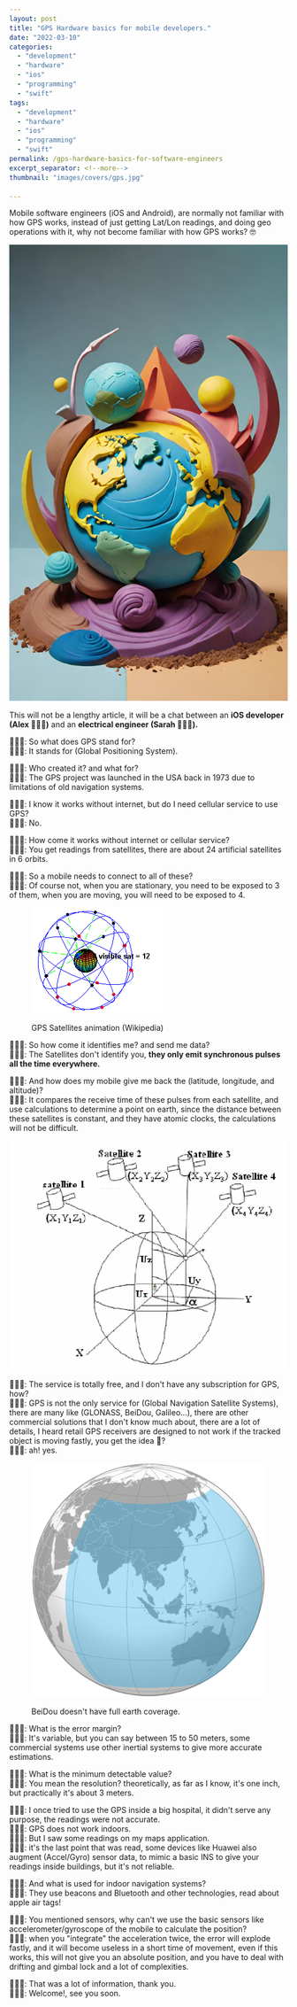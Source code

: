```yaml
---
layout: post
title: "GPS Hardware basics for mobile developers."
date: "2022-03-10"
categories: 
  - "development"
  - "hardware"
  - "ios"
  - "programming"
  - "swift"
tags: 
  - "development"
  - "hardware"
  - "ios"
  - "programming"
  - "swift"
permalink: /gps-hardware-basics-for-software-engineers
excerpt_separator: <!--more-->
thumbnail: "images/covers/gps.jpg"

---
```

  
Mobile software engineers (iOS and Android), are normally not familiar with how GPS works, instead of just getting Lat/Lon readings, and doing geo operations with it, why not become familiar with how GPS works? 🤓
<!--more-->
![](images/covers/gps_full.jpg)

This will not be a lengthy article, it will be a chat between an **iOS developer (Alex 👨🏻‍💻)** and an **electrical engineer (Sarah 👩🏼‍💻).**

👨🏻‍💻: So what does GPS stand for?  
👩🏼‍💻: It stands for (Global Positioning System).


👨🏻‍💻: Who created it? and what for?  
👩🏼‍💻: The GPS project was launched in the USA back in 1973 due to limitations of old navigation systems.

👨🏻‍💻: I know it works without internet, but do I need cellular service to use GPS?  
👩🏼‍💻: No.

👨🏻‍💻: How come it works without internet or cellular service?  
👩🏼‍💻: You get readings from satellites, there are about 24 artificial satellites in 6 orbits.

👨🏻‍💻: So a mobile needs to connect to all of these?  
👩🏼‍💻: Of course not, when you are stationary, you need to be exposed to 3 of them, when you are moving, you will need to be exposed to 4.

<figure>

![](images/ConstellationGPS.gif)

<figcaption>

GPS Satellites animation (Wikipedia)

</figcaption>

</figure>

👨🏻‍💻: So how come it identifies me? and send me data?  
👩🏼‍💻: The Satellites don't identify you, **they only emit synchronous pulses all the time everywhere.**  
  
👨🏻‍💻: And how does my mobile give me back the (latitude, longitude, and altitude)?  
👩🏼‍💻: It compares the receive time of these pulses from each satellite, and use calculations to determine a point on earth, since the distance between these satellites is constant, and they have atomic clocks, the calculations will not be difficult.  

![](images/GPS-satellite-position-calculations-3.png)

👨🏻‍💻: The service is totally free, and I don't have any subscription for GPS, how?  
👩🏼‍💻: GPS is not the only service for (Global Navigation Satellite Systems), there are many like (GLONASS, BeiDou, Galileo...), there are other commercial solutions that I don't know much about, there are a lot of details, I heard retail GPS receivers are designed to not work if the tracked object is moving fastly, you get the idea 🧐?  
👨🏻‍💻: ah! yes.  
  

<figure>

![](images/Beidou_Navigation_Satellite_System_2012.png)

<figcaption>

BeiDou doesn't have full earth coverage.

</figcaption>

</figure>

  
👨🏻‍💻: What is the error margin?  
👩🏼‍💻: It's variable, but you can say between 15 to 50 meters, some commercial systems use other inertial systems to give more accurate estimations.  
  
👨🏻‍💻: What is the minimum detectable value?  
👩🏼‍💻: You mean the resolution? theoretically, as far as I know, it's one inch, but practically it's about 3 meters.  
  
👨🏻‍💻: I once tried to use the GPS inside a big hospital, it didn't serve any purpose, the readings were not accurate.  
👩🏼‍💻: GPS does not work indoors.  
👨🏻‍💻: But I saw some readings on my maps application.  
👩🏼‍💻: it's the last point that was read, some devices like Huawei also augment (Accel/Gyro) sensor data, to mimic a basic INS to give your readings inside buildings, but it's not reliable.  
  
👨🏻‍💻: And what is used for indoor navigation systems?  
👩🏼‍💻: They use beacons and Bluetooth and other technologies, read about apple air tags!  
  
👨🏻‍💻: You mentioned sensors, why can't we use the basic sensors like accelerometer/gyroscope of the mobile to calculate the position?  
👩🏼‍💻: when you "integrate" the acceleration twice, the error will explode fastly, and it will become useless in a short time of movement, even if this works, this will not give you an absolute position, and you have to deal with drifting and gimbal lock and a lot of complexities.  
  
👨🏻‍💻: That was a lot of information, thank you.  
👩🏼‍💻: Welcome!, see you soon.

